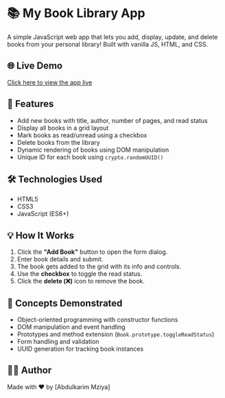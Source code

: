# 📚 My Book Library App

A simple JavaScript web app that lets you add, display, update, and delete books from your personal library! Built with vanilla JS, HTML, and CSS.

## 🌐 Live Demo

[Click here to view the app live](https://abdulkarimmziya.github.io/Odin_Library/)

## 🚀 Features

- Add new books with title, author, number of pages, and read status
- Display all books in a grid layout
- Mark books as read/unread using a checkbox
- Delete books from the library
- Dynamic rendering of books using DOM manipulation
- Unique ID for each book using `crypto.randomUUID()`

## 🛠️ Technologies Used

- HTML5
- CSS3
- JavaScript (ES6+)

## 💡 How It Works

1. Click the **"Add Book"** button to open the form dialog.
2. Enter book details and submit.
3. The book gets added to the grid with its info and controls.
4. Use the **checkbox** to toggle the read status.
5. Click the **delete (❌)** icon to remove the book.

## 🧠 Concepts Demonstrated

- Object-oriented programming with constructor functions
- DOM manipulation and event handling
- Prototypes and method extension (`Book.prototype.toggleReadStatus`)
- Form handling and validation
- UUID generation for tracking book instances

## 🧑‍💻 Author

Made with ❤️ by [Abdulkarim Mziya]
